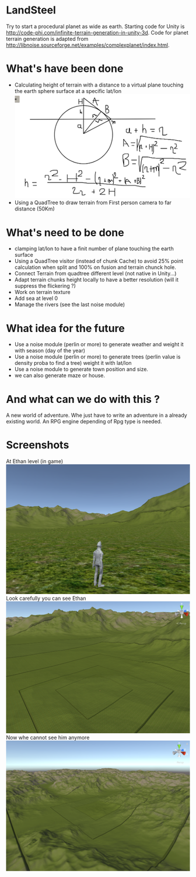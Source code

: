 # LandSteel
Try to start a procedural planet as wide as earth. Starting code for Unity is http://code-phi.com/infinite-terrain-generation-in-unity-3d. Code for planet terrain generation is adapted from http://libnoise.sourceforge.net/examples/complexplanet/index.html.

# What's have been done
- Calculating height of terrain with a distance to a virtual plane touching the earth sphere surface at a specific lat/lon
![surface on eath sphere](https://github.com/Peamon/LandSteel/raw/master/Capture%20d%E2%80%99%C3%A9cran%202017-06-11%20%C3%A0%2016.16.39.png)
- Using a QuadTree to draw terrain from First person camera to far distance (50Km)

# What's need to be done
- clamping lat/lon to have a finit number of plane touching the earth surface
- Using a QuadTree visitor (instead of chunk Cache) to avoid 25% point calculation when split and 100% on fusion and terrain chunck hole.
- Connect Terrain from quadtree different level (not native in Unity...)
- Adapt terrain chunks height locally to have a better resolution (will it suppress the flickering ?)
- Work on terrain texture
- Add sea at level 0
- Manage the rivers (see the last noise module)

# What idea for the future
- Use a noise module (perlin or more) to generate weather and weight it with season (day of the year)
- Use a noise module (perlin or more) to generate trees (perlin value is density proba to find a tree) weight it with lat/lon
- Use a noise module to generate town position and size.
- we can also generate maze or house.

# And what can we do with this ?
A new world of adventure. Whe just have to write an adventure in a already existing world.
An RPG engine depending of Rpg type is needed.

# Screenshots
At Ethan level (in game)
![At Ethan level](https://github.com/Peamon/LandSteel/raw/master/Capture%20d%E2%80%99%C3%A9cran%202018-02-09%20%C3%A0%2001.34.50.png)
Look carefully you can see Ethan
![Look carefully](https://raw.githubusercontent.com/Peamon/LandSteel/master/Capture%20d%E2%80%99%C3%A9cran%202018-02-09%20%C3%A0%2001.35.08.png)
Now whe cannot see him anymore
![No more ethan](https://github.com/Peamon/LandSteel/raw/master/Capture%20d%E2%80%99%C3%A9cran%202018-02-09%20%C3%A0%2001.35.19.png)
